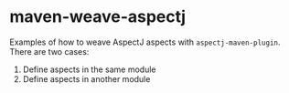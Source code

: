 # maven-weave-aspectj

Examples of how to weave AspectJ aspects with `aspectj-maven-plugin`. There are two cases:

1. Define aspects in the same module
1. Define aspects in another module
